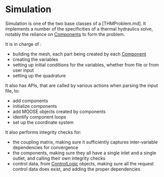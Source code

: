 # Simulation

Simulation is one of the two base classes of a [THMProblem.md]. It implements a number of the specificities
of a thermal hydraulics solve, notably the reliance on [Components](syntax/Components/index.md) to form the problem.

It is in charge of :

- building the mesh, each part being created by each [Component](syntax/Components/index.md)
- creating the variables
- setting up initial conditions for the variables, whether from file or from user input
- setting up the quadrature

It also has APIs, that are called by various actions when parsing the input file, to:

- add components
- initialize components
- add MOOSE objects created by components
- identify component loops
- set up the coordinate system


It also performs integrity checks for:

- the coupling matrix, making sure it sufficiently captures inter-variable dependencies
  for convergence
- the components, making sure they all have a single inlet and a single outlet, and calling
  their own integrity checks
- control data, from [ControlLogic](syntax/ControlLogic/index.md) objects, making sure all the request control data
  does exist, and adding the proper dependencies
